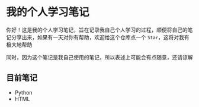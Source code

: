 # 我的个人学习笔记
你好！这是我的个人学习笔记，旨在记录我自己个人学习的过程，顺便将自己的笔记分享出来，如果有一天对你有帮助，欢迎给这个仓库点一个 `Star`，这将对我有极大地帮助

同时，因为这个笔记是我自己使用的笔记，所以表述上可能会有点随意，还请谅解

## 目前笔记
- Python
- HTML
